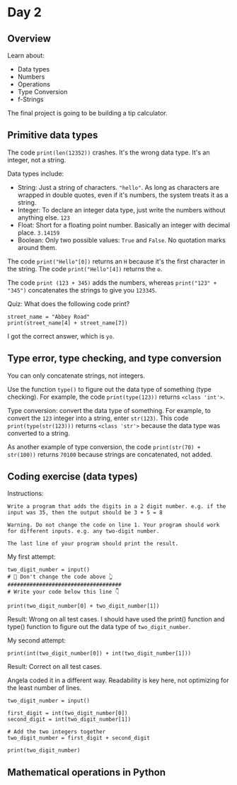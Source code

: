 # Day 2

## Overview

Learn about:

- Data types
- Numbers
- Operations
- Type Conversion
- f-Strings

The final project is going to be building a tip calculator.

## Primitive data types

The code `print(len(12352))` crashes. It's the wrong data type. It's an integer, not a string.

Data types include:

- String: Just a string of characters. `"hello"`. As long as characters are wrapped in double quotes, even if it's numbers, the system treats it as a string.
- Integer: To declare an integer data type, just write the numbers without anything else. `123`
- Float: Short for a floating point number. Basically an integer with decimal place. `3.14159`
- Boolean: Only two possible values: `True` and `False`. No quotation marks around them.

The code `print("Hello"[0])` returns an `H` because it's the first character in the string. The code `print("Hello"[4])` returns the `o`.

The code `print (123 + 345)` adds the numbers, whereas `print("123" + "345")` concatenates the strings to give you `123345`.

Quiz: What does the following code print?

```
street_name = "Abbey Road"
print(street_name[4] + street_name[7])
```

I got the correct answer, which is `yo`.

## Type error, type checking, and type conversion

You can only concatenate strings, not integers.

Use the function `type()` to figure out the data type of something (type checking). For example, the code `print(type(123))` returns `<class 'int'>`.

Type conversion: convert the data type of something. For example, to convert the `123` integer into a string, enter `str(123)`.
This code `print(type(str(123)))` returns `<class 'str'>` because the data type was converted to a string.

As another example of type conversion, the code `print(str(70) + str(100))` returns `70100` because strings are concatenated, not added.

## Coding exercise (data types)

Instructions:

```
Write a program that adds the digits in a 2 digit number. e.g. if the input was 35, then the output should be 3 + 5 = 8

Warning. Do not change the code on line 1. Your program should work for different inputs. e.g. any two-digit number.

The last line of your program should print the result.
```

My first attempt:

```
two_digit_number = input()
# 🚨 Don't change the code above 👆
####################################
# Write your code below this line 👇

print(two_digit_number[0] + two_digit_number[1])
```

Result: Wrong on all test cases. I should have used the print() function and type() function to figure out the data type of `two_digit_number`.

My second attempt:

```
print(int(two_digit_number[0]) + int(two_digit_number[1]))
```

Result: Correct on all test cases.

Angela coded it in a different way. Readability is key here, not optimizing for the least number of lines.

```
two_digit_number = input()

first_digit = int(two_digit_number[0])
second_digit = int(two_digit_number[1])

# Add the two integers together
two_digit_number = first_digit + second_digit

print(two_digit_number)
```

## Mathematical operations in Python

